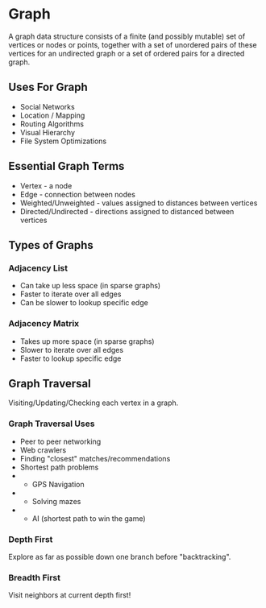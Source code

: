 # Graph

A graph data structure consists of a finite (and possibly mutable) set of vertices or nodes or points, together with a set of unordered pairs of these vertices for an undirected graph or a set of ordered pairs for a directed graph.

## Uses For Graph

* Social Networks
* Location / Mapping
* Routing Algorithms
* Visual Hierarchy
* File System Optimizations

## Essential Graph Terms

* Vertex - a node
* Edge - connection between nodes
* Weighted/Unweighted - values assigned to distances between vertices
* Directed/Undirected - directions assigned to distanced between vertices

## Types of Graphs

### Adjacency List

* Can take up less space (in sparse graphs)
* Faster to iterate over all edges
* Can be slower to lookup specific edge

### Adjacency Matrix

* Takes up more space (in sparse graphs)
* Slower to iterate over all edges
* Faster to lookup specific edge

## Graph Traversal

Visiting/Updating/Checking each vertex in a graph.

### Graph Traversal Uses

* Peer to peer networking
* Web crawlers
* Finding "closest" matches/recommendations
* Shortest path problems
* * GPS Navigation
* * Solving mazes
* * AI (shortest path to win the game)

### Depth First

Explore as far as possible down one branch before "backtracking".

### Breadth First

Visit neighbors at current depth first!
